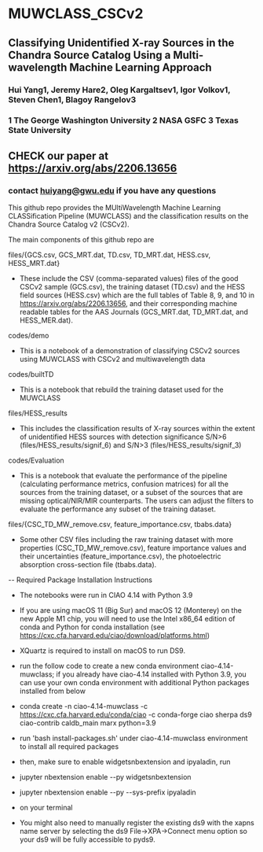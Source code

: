 # MUWCLASS_CSCv2
 
## Classifying Unidentified X-ray Sources in the Chandra Source Catalog Using a Multi-wavelength Machine Learning Approach
### Hui Yang1, Jeremy Hare2, Oleg Kargaltsev1, Igor Volkov1, Steven Chen1, Blagoy Rangelov3
### 1 The George Washington University 2 NASA GSFC 3 Texas State University

## CHECK our paper at https://arxiv.org/abs/2206.13656

### contact huiyang@gwu.edu if you have any questions

This github repo provides the MUltiWavelength Machine Learning CLASSification Pipeline (MUWCLASS) and the classification results on the Chandra Source Catalog v2 (CSCv2).

The main components of this github repo are

files/{GCS.csv, GCS_MRT.dat, TD.csv, TD_MRT.dat, HESS.csv, HESS_MRT.dat}
- These include the CSV (comma-separated values) files of the good CSCv2 sample (GCS.csv), the training dataset (TD.csv) and the HESS field sources (HESS.csv) which are the full tables of Table 8, 9, and 10 in https://arxiv.org/abs/2206.13656, and their corresponding machine readable tables for the AAS Journals (GCS_MRT.dat, TD_MRT.dat, and HESS_MER.dat). 

codes/demo
- This is a notebook of a demonstration of classifying CSCv2 sources using MUWCLASS with CSCv2 and multiwavelength data

codes/builtTD
- This is a notebook that rebuild the training dataset used for the MUWCLASS

files/HESS_results
- This includes the classification results of X-ray sources within the extent of unidentified HESS sources with detection significance S/N>6 (files/HESS_results/signif_6) and S/N>3 (files/HESS_results/signif_3)

codes/Evaluation
- This is a notebook that evaluate the performance of the pipeline (calculating performance metrics, confusion matrices) for all the sources from the training dataset, or a subset of the sources that are missing optical/NIR/MIR counterparts. The users can adjust the filters to evaluate the performance any subset of the training dataset. 

files/{CSC_TD_MW_remove.csv, feature_importance.csv, tbabs.data}
- Some other CSV files including the raw training dataset with more properties (CSC_TD_MW_remove.csv), feature importance values and their uncertainties (feature_importance.csv), the photoelectric absorption cross-section file (tbabs.data).

-- Required Package Installation Instructions

* The notebooks were run in CIAO 4.14 with Python 3.9 

* If you are using macOS 11 (Big Sur) and macOS 12 (Monterey) on the new Apple M1 chip, you will need to use the Intel x86_64 edition of conda and Python for conda installation (see https://cxc.cfa.harvard.edu/ciao/download/platforms.html)

* XQuartz is required to install on macOS to run DS9.

* run the follow code to create a new conda environment ciao-4.14-muwclass; if you already have ciao-4.14 installed with Python 3.9, you can use your own conda environment with additional Python packages installed from below
* conda create -n ciao-4.14-muwclass -c https://cxc.cfa.harvard.edu/conda/ciao -c conda-forge ciao sherpa ds9 ciao-contrib caldb_main marx python=3.9

* run 'bash install-packages.sh' under ciao-4.14-muwclass environment to install all required packages 

* then, make sure to enable widgetsnbextension and ipyaladin, run 
* jupyter nbextension enable --py widgetsnbextension
* jupyter nbextension enable --py --sys-prefix ipyaladin
- on your terminal 

* You might also need to manually register the existing ds9 with the xapns name server by selecting the ds9 File->XPA->Connect menu option so your ds9 will be fully accessible to pyds9. 

